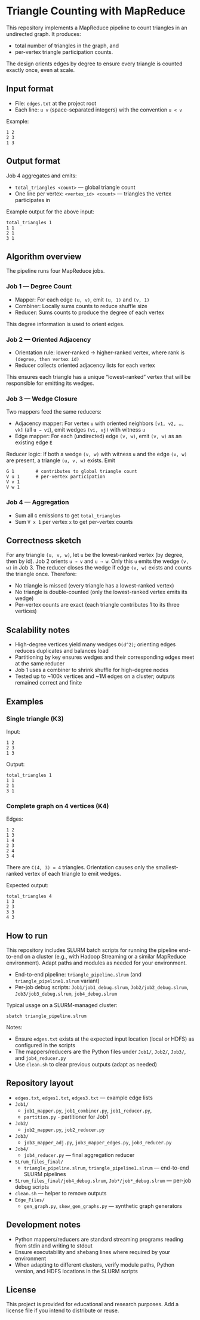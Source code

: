 # Triangle Counting with MapReduce

This repository implements a MapReduce pipeline to count triangles in an undirected graph. It produces:

- total number of triangles in the graph, and
- per-vertex triangle participation counts.

The design orients edges by degree to ensure every triangle is counted exactly once, even at scale.


## Input format

- File: `edges.txt` at the project root
- Each line: `u v` (space-separated integers) with the convention `u < v`

Example:

```
1 2
2 3
1 3
```


## Output format

Job 4 aggregates and emits:

- `total_triangles <count>` — global triangle count
- One line per vertex: `<vertex_id> <count>` — triangles the vertex participates in

Example output for the above input:

```
total_triangles 1
1 1
2 1
3 1
```


## Algorithm overview

The pipeline runs four MapReduce jobs.

### Job 1 — Degree Count

- Mapper: For each edge `(u, v)`, emit `(u, 1)` and `(v, 1)`
- Combiner: Locally sums counts to reduce shuffle size
- Reducer: Sums counts to produce the degree of each vertex

This degree information is used to orient edges.

### Job 2 — Oriented Adjacency

- Orientation rule: lower-ranked → higher-ranked vertex, where rank is `(degree, then vertex id)`
- Reducer collects oriented adjacency lists for each vertex

This ensures each triangle has a unique “lowest-ranked” vertex that will be responsible for emitting its wedges.

### Job 3 — Wedge Closure

Two mappers feed the same reducers:

- Adjacency mapper: For vertex `u` with oriented neighbors `[v1, v2, …, vk]` (all `u → vi`), emit wedges `(vi, vj)` with witness `u`
- Edge mapper: For each (undirected) edge `(v, w)`, emit `(v, w)` as an existing edge `E`

Reducer logic: If both a wedge `(v, w)` with witness `u` and the edge `(v, w)` are present, a triangle `(u, v, w)` exists. Emit

```
G 1        # contributes to global triangle count
V u 1      # per-vertex participation
V v 1
V w 1
```

### Job 4 — Aggregation

- Sum all `G` emissions to get `total_triangles`
- Sum `V x 1` per vertex `x` to get per-vertex counts


## Correctness sketch

For any triangle `(u, v, w)`, let `u` be the lowest-ranked vertex (by degree, then by id). Job 2 orients `u → v` and `u → w`. Only this `u` emits the wedge `(v, w)` in Job 3. The reducer closes the wedge if edge `(v, w)` exists and counts the triangle once. Therefore:

- No triangle is missed (every triangle has a lowest-ranked vertex)
- No triangle is double-counted (only the lowest-ranked vertex emits its wedge)
- Per-vertex counts are exact (each triangle contributes 1 to its three vertices)


## Scalability notes

- High-degree vertices yield many wedges `O(d^2)`; orienting edges reduces duplicates and balances load
- Partitioning by key ensures wedges and their corresponding edges meet at the same reducer
- Job 1 uses a combiner to shrink shuffle for high-degree nodes
- Tested up to ~100k vertices and ~1M edges on a cluster; outputs remained correct and finite


## Examples

### Single triangle (K3)

Input:

```
1 2
2 3
1 3
```

Output:

```
total_triangles 1
1 1
2 1
3 1
```

### Complete graph on 4 vertices (K4)

Edges:

```
1 2
1 3
1 4
2 3
2 4
3 4
```

There are `C(4, 3) = 4` triangles. Orientation causes only the smallest-ranked vertex of each triangle to emit wedges.

Expected output:

```
total_triangles 4
1 3
2 3
3 3
4 3
```


## How to run

This repository includes SLURM batch scripts for running the pipeline end-to-end on a cluster (e.g., with Hadoop Streaming or a similar MapReduce environment). Adapt paths and modules as needed for your environment.

- End-to-end pipeline: `triangle_pipeline.slrum` (and `triangle_pipeline1.slrum` variant)
- Per-job debug scripts: `Job1/job1_debug.slrum`, `Job2/job2_debug.slrum`, `Job3/job3_debug.slrum`, `job4_debug.slrum`

Typical usage on a SLURM-managed cluster:

```
sbatch triangle_pipeline.slrum
```

Notes:

- Ensure `edges.txt` exists at the expected input location (local or HDFS) as configured in the scripts
- The mappers/reducers are the Python files under `Job1/`, `Job2/`, `Job3/`, and `job4_reducer.py`
- Use `clean.sh` to clear previous outputs (adapt as needed)


## Repository layout

- `edges.txt`, `edges1.txt`, `edges3.txt` — example edge lists
- `Job1/`
  - `job1_mapper.py`, `job1_combiner.py`, `job1_reducer.py`, 
  - `partition.py` - partitioner for Job1
- `Job2/`
  - `job2_mapper.py`, `job2_reducer.py`
- `Job3/`
  - `job3_mapper_adj.py`, `job3_mapper_edges.py`, `job3_reducer.py`
- `Job4/`
  - `job4_reducer.py` — final aggregation reducer
- `SLrum_files_final/`
  - `triangle_pipeline.slrum`, `triangle_pipeline1.slrum` — end-to-end SLURM pipelines
- `SLrum_files_final/job4_debug.slrum`, `Job*/job*_debug.slrum` — per-job debug scripts
- `clean.sh` — helper to remove outputs
- `Edge_Files/`
  - `gen_graph.py`, `skew_gen_graphs.py` — synthetic graph generators


## Development notes

- Python mappers/reducers are standard streaming programs reading from stdin and writing to stdout
- Ensure executability and shebang lines where required by your environment
- When adapting to different clusters, verify module paths, Python version, and HDFS locations in the SLURM scripts


## License

This project is provided for educational and research purposes. Add a license file if you intend to distribute or reuse.
